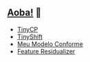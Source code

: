## [Aoba!](https://heylucasleao.com.br/) 👋

- [TinyCP](https://github.com/HeyLucasLeao/tinycp)
- [TinyShift](https://github.com/HeyLucasLeao/tinyshift)
-  [Meu Modelo Conforme](https://heylucasleao.com.br/Meu-Modelo-Conforme-134a0de3378e80728ad4f279c80fb065)
-  [Feature Residualizer](https://github.com/HeyLucasLeao/feature-residualizer/)

<!--
**HeyLucasLeao/HeyLucasLeao** is a ✨ _special_ ✨ repository because its `README.md` (this file) appears on your GitHub profile.

Here are some ideas to get you started:

- 🔭 I’m currently working on ...
- 🌱 I’m currently learning ...
- 👯 I’m looking to collaborate on ...
- 🤔 I’m looking for help with ...
- 💬 Ask me about ...
- 📫 How to reach me: ...
- 😄 Pronouns: ...
- ⚡ Fun fact: ...
-->
